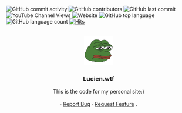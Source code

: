 ![GitHub commit activity](https://img.shields.io/github/commit-activity/y/okpeach/www)
![GitHub contributors](https://img.shields.io/github/contributors/okpeach/www)
![GitHub last commit](https://img.shields.io/github/last-commit/okpeach/www)
![YouTube Channel Views](https://img.shields.io/youtube/channel/views/UCSj5M14XFoQnDsgs5LLOQ5g?style=social)
![Website](https://img.shields.io/website?down_color=red&down_message=offline&up_color=green&up_message=online&url=https%3A%2F%2Funlucky.life%2F)
![GitHub top language](https://img.shields.io/github/languages/top/okpeach/www)
![GitHub language count](https://img.shields.io/github/languages/count/okpeach/www)
[![Hits](https://hits.seeyoufarm.com/api/count/incr/badge.svg?url=https%3A%2F%2Funlucky.life&count_bg=%2379C83D&title_bg=%23555555&icon=gnubash.svg&icon_color=%23E7E7E7&title=Hits&edge_flat=false)](https://hits.seeyoufarm.com)


<!-- PROJECT LOGO -->
<br />
<div align="center">
  <a href="https://github.com/github_username/repo_name">
    <img src="images/favicon.png" alt="Logo" width="80" height="80">
  </a>

<h3 align="center">Lucien.wtf</h3>

  <p align="center">
    This is the code for my personal site:) 
    <br />
    <br />
    ·
    <a href="https://github.com/github_username/repo_name/issues">Report Bug</a>
    ·
    <a href="https://github.com/github_username/repo_name/issues">Request Feature</a>
    .
  </p>
</div>
